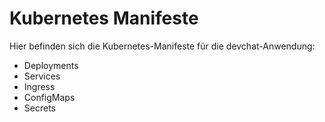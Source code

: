 # Kubernetes Manifeste

Hier befinden sich die Kubernetes-Manifeste für die devchat-Anwendung:
- Deployments
- Services  
- Ingress
- ConfigMaps
- Secrets